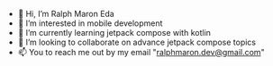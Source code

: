 - 👋 Hi, I’m Ralph Maron Eda
- 👀 I’m interested in mobile development
- 🌱 I’m currently learning jetpack compose with kotlin
- 💞️ I’m looking to collaborate on advance jetpack compose topics
- 📫 You to reach me out by my email "ralphmaron.dev@gmail.com"

<!---
ralphmarondev/ralphmarondev is a ✨ special ✨ repository because its `README.md` (this file) appears on your GitHub profile.
You can click the Preview link to take a look at your changes.
--->
